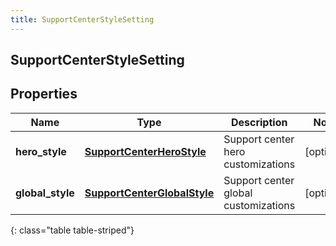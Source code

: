 ```yaml
---
title: SupportCenterStyleSetting
---
```

## SupportCenterStyleSetting

## Properties

|Name | Type | Description | Notes|
|------------ | ------------- | ------------- | -------------|
| **hero_style** | [**SupportCenterHeroStyle**](SupportCenterHeroStyle.html) | Support center hero customizations | [optional] |
| **global_style** | [**SupportCenterGlobalStyle**](SupportCenterGlobalStyle.html) | Support center global customizations | [optional] |
{: class="table table-striped"}


